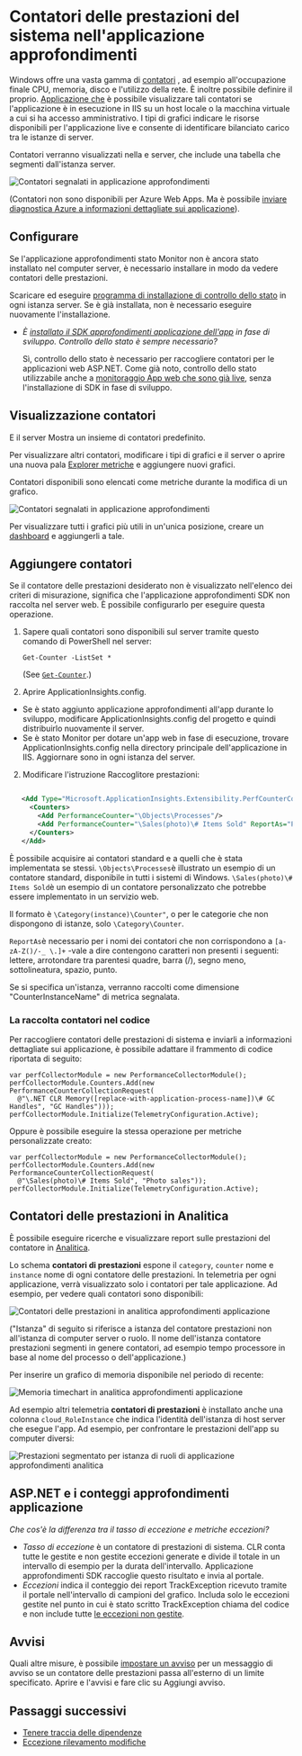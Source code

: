 <properties 
    pageTitle="Contatori nell'applicazione approfondimenti | Microsoft Azure" 
    description="Sistema Monitor e contatori delle prestazioni .NET personalizzati nell'applicazione approfondimenti." 
    services="application-insights" 
    documentationCenter=""
    authors="alancameronwills" 
    manager="douge"/>

<tags 
    ms.service="application-insights" 
    ms.workload="tbd" 
    ms.tgt_pltfrm="ibiza" 
    ms.devlang="na" 
    ms.topic="article" 
    ms.date="10/11/2016" 
    ms.author="awills"/>
 
# <a name="system-performance-counters-in-application-insights"></a>Contatori delle prestazioni del sistema nell'applicazione approfondimenti


Windows offre una vasta gamma di [contatori](http://www.codeproject.com/Articles/8590/An-Introduction-To-Performance-Counters) , ad esempio all'occupazione finale CPU, memoria, disco e l'utilizzo della rete. È inoltre possibile definire il proprio. [Applicazione che](app-insights-overview.md) è possibile visualizzare tali contatori se l'applicazione è in esecuzione in IIS su un host locale o la macchina virtuale a cui si ha accesso amministrativo. I tipi di grafici indicare le risorse disponibili per l'applicazione live e consente di identificare bilanciato carico tra le istanze di server.

Contatori verranno visualizzati nella e server, che include una tabella che segmenti dall'istanza server.

![Contatori segnalati in applicazione approfondimenti](./media/app-insights-performance-counters/counters-by-server-instance.png)

(Contatori non sono disponibili per Azure Web Apps. Ma è possibile [inviare diagnostica Azure a informazioni dettagliate sui applicazione](app-insights-azure-diagnostics.md)).

## <a name="configure"></a>Configurare

Se l'applicazione approfondimenti stato Monitor non è ancora stato installato nel computer server, è necessario installare in modo da vedere contatori delle prestazioni.

Scaricare ed eseguire [programma di installazione di controllo dello stato](http://go.microsoft.com/fwlink/?LinkId=506648) in ogni istanza server. Se è già installata, non è necessario eseguire nuovamente l'installazione.

* *È [installato il SDK approfondimenti applicazione dell'app](app-insights-asp-net.md) in fase di sviluppo. Controllo dello stato è sempre necessario?*

    Sì, controllo dello stato è necessario per raccogliere contatori per le applicazioni web ASP.NET. Come già noto, controllo dello stato utilizzabile anche a [monitoraggio App web che sono già live](app-insights-monitor-performance-live-website-now.md), senza l'installazione di SDK in fase di sviluppo.


## <a name="view-counters"></a>Visualizzazione contatori

E il server Mostra un insieme di contatori predefinito. 

Per visualizzare altri contatori, modificare i tipi di grafici e il server o aprire una nuova pala [Explorer metriche](app-insights-metrics-explorer.md) e aggiungere nuovi grafici. 

Contatori disponibili sono elencati come metriche durante la modifica di un grafico.

![Contatori segnalati in applicazione approfondimenti](./media/app-insights-performance-counters/choose-performance-counters.png)

Per visualizzare tutti i grafici più utili in un'unica posizione, creare un [dashboard](app-insights-dashboards.md) e aggiungerli a tale.

## <a name="add-counters"></a>Aggiungere contatori

Se il contatore delle prestazioni desiderato non è visualizzato nell'elenco dei criteri di misurazione, significa che l'applicazione approfondimenti SDK non raccolta nel server web. È possibile configurarlo per eseguire questa operazione.

1. Sapere quali contatori sono disponibili sul server tramite questo comando di PowerShell nel server:

    `Get-Counter -ListSet *`

    (See [`Get-Counter`](https://technet.microsoft.com/library/hh849685.aspx).)

1. Aprire ApplicationInsights.config.

 * Se è stato aggiunto applicazione approfondimenti all'app durante lo sviluppo, modificare ApplicationInsights.config del progetto e quindi distribuirlo nuovamente il server.
 * Se è stato Monitor per dotare un'app web in fase di esecuzione, trovare ApplicationInsights.config nella directory principale dell'applicazione in IIS. Aggiornare sono in ogni istanza del server.

2. Modificare l'istruzione Raccoglitore prestazioni:

 ```XML

    <Add Type="Microsoft.ApplicationInsights.Extensibility.PerfCounterCollector.PerformanceCollectorModule, Microsoft.AI.PerfCounterCollector">
      <Counters>
        <Add PerformanceCounter="\Objects\Processes"/>
        <Add PerformanceCounter="\Sales(photo)\# Items Sold" ReportAs="Photo sales"/>
      </Counters>
    </Add>

```

È possibile acquisire ai contatori standard e a quelli che è stata implementata se stessi. `\Objects\Processes`è illustrato un esempio di un contatore standard, disponibile in tutti i sistemi di Windows. `\Sales(photo)\# Items Sold`è un esempio di un contatore personalizzato che potrebbe essere implementato in un servizio web. 

Il formato è `\Category(instance)\Counter"`, o per le categorie che non dispongono di istanze, solo `\Category\Counter`.

`ReportAs`è necessario per i nomi dei contatori che non corrispondono a `[a-zA-Z()/-_ \.]+` -vale a dire contengono caratteri non presenti i seguenti: lettere, arrotondare tra parentesi quadre, barra (/), segno meno, sottolineatura, spazio, punto.

Se si specifica un'istanza, verranno raccolti come dimensione "CounterInstanceName" di metrica segnalata.

### <a name="collecting-performance-counters-in-code"></a>La raccolta contatori nel codice

Per raccogliere contatori delle prestazioni di sistema e inviarli a informazioni dettagliate sui applicazione, è possibile adattare il frammento di codice riportata di seguito:

    var perfCollectorModule = new PerformanceCollectorModule();
    perfCollectorModule.Counters.Add(new PerformanceCounterCollectionRequest(
      @"\.NET CLR Memory([replace-with-application-process-name])\# GC Handles", "GC Handles")));
    perfCollectorModule.Initialize(TelemetryConfiguration.Active);

Oppure è possibile eseguire la stessa operazione per metriche personalizzate creato:

    var perfCollectorModule = new PerformanceCollectorModule();
    perfCollectorModule.Counters.Add(new PerformanceCounterCollectionRequest(
      @"\Sales(photo)\# Items Sold", "Photo sales"));
    perfCollectorModule.Initialize(TelemetryConfiguration.Active);

## <a name="performance-counters-in-analytics"></a>Contatori delle prestazioni in Analitica

È possibile eseguire ricerche e visualizzare report sulle prestazioni del contatore in [Analitica](app-insights-analytics.md).


Lo schema **contatori di prestazioni** espone il `category`, `counter` nome e `instance` nome di ogni contatore delle prestazioni.  In telemetria per ogni applicazione, verrà visualizzato solo i contatori per tale applicazione. Ad esempio, per vedere quali contatori sono disponibili: 

![Contatori delle prestazioni in analitica approfondimenti applicazione](./media/app-insights-performance-counters/analytics-performance-counters.png)

("Istanza" di seguito si riferisce a istanza del contatore prestazioni non all'istanza di computer server o ruolo. Il nome dell'istanza contatore prestazioni segmenti in genere contatori, ad esempio tempo processore in base al nome del processo o dell'applicazione.)

Per inserire un grafico di memoria disponibile nel periodo di recente: 

![Memoria timechart in analitica approfondimenti applicazione](./media/app-insights-performance-counters/analytics-available-memory.png)


Ad esempio altri telemetria **contatori di prestazioni** è installato anche una colonna `cloud_RoleInstance` che indica l'identità dell'istanza di host server che esegue l'app. Ad esempio, per confrontare le prestazioni dell'app su computer diversi: 

![Prestazioni segmentato per istanza di ruoli di applicazione approfondimenti analitica](./media/app-insights-performance-counters/analytics-metrics-role-instance.png)


## <a name="aspnet-and-application-insights-counts"></a>ASP.NET e i conteggi approfondimenti applicazione

*Che cos'è la differenza tra il tasso di eccezione e metriche eccezioni?*

* *Tasso di eccezione* è un contatore di prestazioni di sistema. CLR conta tutte le gestite e non gestite eccezioni generate e divide il totale in un intervallo di esempio per la durata dell'intervallo. Applicazione approfondimenti SDK raccoglie questo risultato e invia al portale.
* *Eccezioni* indica il conteggio dei report TrackException ricevuto tramite il portale nell'intervallo di campioni del grafico. Includa solo le eccezioni gestite nel punto in cui è stato scritto TrackException chiama del codice e non include tutte [le eccezioni non gestite](app-insights-asp-net-exceptions.md). 

## <a name="alerts"></a>Avvisi

Quali altre misure, è possibile [impostare un avviso](app-insights-alerts.md) per un messaggio di avviso se un contatore delle prestazioni passa all'esterno di un limite specificato. Aprire e l'avvisi e fare clic su Aggiungi avviso.


## <a name="next"></a>Passaggi successivi

* [Tenere traccia delle dipendenze](app-insights-asp-net-dependencies.md)
* [Eccezione rilevamento modifiche](app-insights-asp-net-exceptions.md)